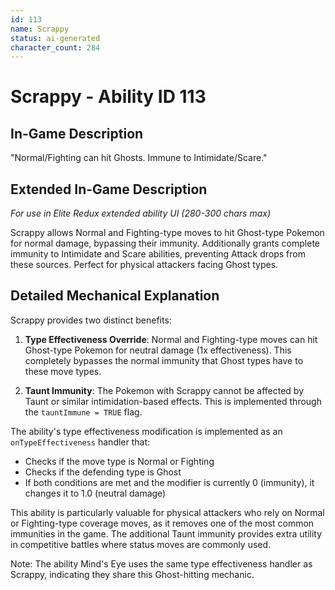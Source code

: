 ```yaml
---
id: 113
name: Scrappy
status: ai-generated
character_count: 284
---
```


# Scrappy - Ability ID 113

## In-Game Description
"Normal/Fighting can hit Ghosts. Immune to Intimidate/Scare."

## Extended In-Game Description
*For use in Elite Redux extended ability UI (280-300 chars max)*

Scrappy allows Normal and Fighting-type moves to hit Ghost-type Pokemon for normal damage, bypassing their immunity. Additionally grants complete immunity to Intimidate and Scare abilities, preventing Attack drops from these sources. Perfect for physical attackers facing Ghost types.

## Detailed Mechanical Explanation

Scrappy provides two distinct benefits:

1. **Type Effectiveness Override**: Normal and Fighting-type moves can hit Ghost-type Pokemon for neutral damage (1x effectiveness). This completely bypasses the normal immunity that Ghost types have to these move types.

2. **Taunt Immunity**: The Pokemon with Scrappy cannot be affected by Taunt or similar intimidation-based effects. This is implemented through the `tauntImmune = TRUE` flag.

The ability's type effectiveness modification is implemented as an `onTypeEffectiveness` handler that:
- Checks if the move type is Normal or Fighting
- Checks if the defending type is Ghost
- If both conditions are met and the modifier is currently 0 (immunity), it changes it to 1.0 (neutral damage)

This ability is particularly valuable for physical attackers who rely on Normal or Fighting-type coverage moves, as it removes one of the most common immunities in the game. The additional Taunt immunity provides extra utility in competitive battles where status moves are commonly used.

Note: The ability Mind's Eye uses the same type effectiveness handler as Scrappy, indicating they share this Ghost-hitting mechanic.